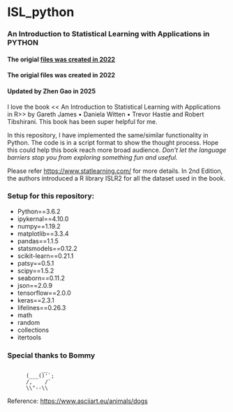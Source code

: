 # ISL_python
### An Introduction to Statistical Learning with Applications in PYTHON
#### The origial [files was created in 2022 ](https://github.com/JWarmenhoven/ISLR-python)
#### The origial files was created in 2022 
#### Updated by Zhen Gao in 2025 
I love the book << An Introduction to Statistical Learning with Applications in R>> by Gareth James • Daniela Witten • Trevor Hastie and Robert Tibshirani. This book has been super helpful for me. 

In this repository, I have implemented the same/similar functionality in Python. The code is in a script format to show the thought process. Hope this could help this book reach more broad audience. *Don't let the language barriers stop you from exploring something fun and useful.*

Please refer https://www.statlearning.com/ for more details. In 2nd Edition, the authors introduced a R library ISLR2 for all the dataset used in the book. 

### Setup for this repository:
* Python==3.6.2
* ipykernal==4.10.0
* numpy==1.19.2
* matplotlib==3.3.4
* pandas==1.1.5
* statsmodels==0.12.2
* scikit-learn==0.21.1
* patsy==0.5.1
* scipy==1.5.2
* seaborn==0.11.2
* json==2.0.9
* tensorflow==2.0.0
* keras==2.3.1
* lifelines==0.26.3
* math 
* random 
* collections
* itertools


### Special thanks to Bommy

               __
          (___()'`;  
          /,    /`
          \\"--\\

Reference: https://www.asciiart.eu/animals/dogs
